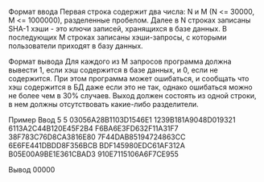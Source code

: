 Формат ввода
Первая строка содержит два числа: N и M (N <= 30000, M <= 1000000),
разделенные пробелом. Далее в N строках записаны SHA-1 хэши - это ключи записей,
хранящихся в базе данных. В последующих M строках записаны хэши-запросы, 
с которыми пользователи приходят в базу данных.

Формат вывода
Для каждого из M запросов программа должна вывести 1, если хэш содержится в базе данных, 
и 0, если не содержится. При этом программа может ошибаться, и сообщать что хэш содержится в 
БД даже если это не так, однако ошибаться можно не более чем в 30% случаев. 
Выход должен состоять из одной строки, в нем должны отсутствовать какие-либо разделители.


Пример
Ввод
5 5
03056A28B1103D1546E1
1239B181A9048D019321
6113A2C44B120E45F2B4
F6BA6E3FD632F11A31F7
38F783C76D8CA3816E80
7F44DAB85194724863CC
6E6FE441DBDD8F356BCB
BDF145980EDC61AF312A
B05E00A9BE1E361CBAD3
910E7115106A6F7CE955

Вывод
00000